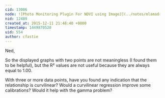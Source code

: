 ```yaml
---
cid: 13086
node: ![Photo Monitoring Plugin For NDVI using ImageJ](../notes/mlamadrid/12-08-2015/photo-monitoring-plugin-for-ndvi-using-imagej)
nid: 12489
created_at: 2015-12-11 21:48:40 +0000
timestamp: 1449870520
uid: 554
author: cfastie
---
```


Ned,

So the displayed graphs with two points are not meaningless (I found them to be helpful), but the R² values are not useful because they are always equal to 1.00.

With three or more data points, have you found any indication that the relationship is curvilinear? Would a curvilinear regression improve some calibrations? Would it help with the gamma problem?